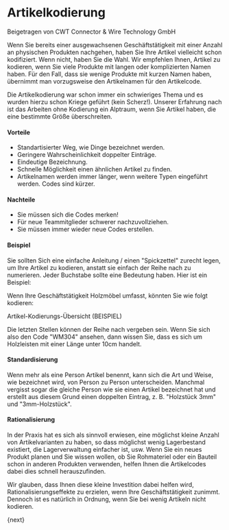 <!-- add-breadcrumbs -->
# Artikelkodierung
<span class="text-muted contributed-by">Beigetragen von CWT Connector & Wire Technology GmbH</span>

Wenn Sie bereits einer ausgewachsenen Geschäftstätigkeit mit einer Anzahl an physischen Produkten nachgehen, haben Sie Ihre Artikel vielleicht schon kodifiziert. Wenn nicht, haben Sie die Wahl. Wir empfehlen Ihnen, Artikel zu kodieren, wenn Sie viele Produkte mit langen oder komplizierten Namen haben. Für den Fall, dass sie wenige Produkte mit kurzen Namen haben, übernimmt man vorzugsweise den Artikelnamen für den Artikelcode.

Die Artikelkodierung war schon immer ein schwieriges Thema und es wurden hierzu schon Kriege geführt (kein Scherz!). Unserer Erfahrung nach ist das Arbeiten ohne Kodierung ein Alptraum, wenn Sie Artikel haben, die eine bestimmte Größe überschreiten.

#### Vorteile

* Standartisierter Weg, wie Dinge bezeichnet werden.
* Geringere Wahrscheinlichkeit doppelter Einträge.
* Eindeutige Bezeichnung.
* Schnelle Möglichkeit einen ähnlichen Artikel zu finden.
* Artikelnamen werden immer länger, wenn weitere Typen eingeführt werden. Codes sind kürzer.

#### Nachteile

* Sie müssen sich die Codes merken!
* Für neue Teammitglieder schwerer nachzuvollziehen.
* Sie müssen immer wieder neue Codes erstellen.

#### Beispiel

Sie sollten Sich eine einfache Anleitung / einen "Spickzettel" zurecht legen, um Ihre Artikel zu kodieren, anstatt sie einfach der Reihe nach zu numerieren. Jeder Buchstabe sollte eine Bedeutung haben. Hier ist ein Beispiel:

Wenn Ihre Geschäftstätigkeit Holzmöbel umfasst, könnten Sie wie folgt kodieren:

Artikel-Kodierungs-Übersicht (BEISPIEL)

Die letzten Stellen können der Reihe nach vergeben sein. Wenn Sie sich also den Code "WM304" ansehen, dann wissen Sie, dass es sich um Holzleisten mit einer Länge unter 10cm handelt.

#### Standardisierung

Wenn mehr als eine Person Artikel benennt, kann sich die Art und Weise, wie bezeichnet wird, von Person zu Person unterscheiden. Manchmal vergisst sogar die gleiche Person wie sie einen Artikel bezeichnet hat und erstellt aus diesem Grund einen doppelten Eintrag, z. B. "Holzstück 3mm" und "3mm-Holzstück".

#### Rationalisierung

In der Praxis hat es sich als sinnvoll erwiesen, eine möglichst kleine Anzahl von Artikelvarianten zu haben, so dass möglichst wenig Lagerbestand existiert, die Lagerverwaltung einfacher ist, usw. Wenn Sie ein neues Produkt planen und Sie wissen wollen, ob Sie Rohmateriel oder ein Bauteil schon in anderen Produkten verwenden, helfen Ihnen die Artikelcodes dabei dies schnell herauszufinden.

Wir glauben, dass Ihnen diese kleine Investition dabei helfen wird, Rationalisierungseffekte zu erzielen, wenn Ihre Geschäftstätigkeit zunimmt. Dennoch ist es natürlich in Ordnung, wenn Sie bei wenig Artikeln nicht kodieren.

{next}
